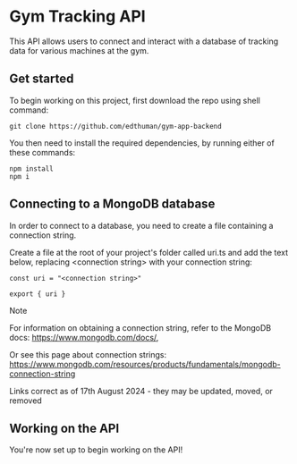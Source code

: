 # Gym Tracking API

This API allows users to connect and interact with a database of tracking data for various machines at the gym.

## Get started

To begin working on this project, first download the repo using shell command:

```
git clone https://github.com/edthuman/gym-app-backend
```

You then need to install the required dependencies, by running either of these commands: 

```
npm install
npm i
```

## Connecting to a MongoDB database

In order to connect to a database, you need to create a file containing a connection string.

Create a file at the root of your project's folder called uri.ts and add the text below, replacing \<connection string> with your connection string:

```
const uri = "<connection string>"

export { uri }
```

> [!NOTE]
> For information on obtaining a connection string, refer to the MongoDB docs: https://www.mongodb.com/docs/, 
>
> Or see this page about connection strings: https://www.mongodb.com/resources/products/fundamentals/mongodb-connection-string
>
> Links correct as of 17th August 2024 - they may be updated, moved, or removed

## Working on the API

You're now set up to begin working on the API!